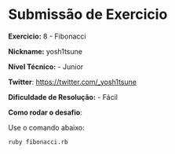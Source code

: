 # Submissão de Exercicio

**Exercicio:** 8 - Fibonacci

**Nickname:** yosh1tsune

**Nível Técnico:** - Junior

**Twitter**: https://twitter.com/_yosh1tsune

**Dificuldade de Resolução:** - Fácil

**Como rodar o desafio**: 

Use o comando abaixo: 
```bash
ruby fibonacci.rb
```